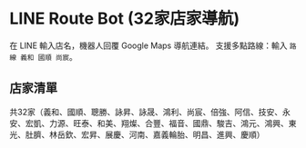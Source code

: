 
# LINE Route Bot (32家店家導航)

在 LINE 輸入店名，機器人回覆 Google Maps 導航連結。
支援多點路線：輸入 `路線 義和 國順 尚宸`。

## 店家清單
共32家（義和、國順、聰勝、詠昇、詠晟、鴻利、尚宸、倍強、阿信、技安、永安、宏凱、力源、旺泰、和美、翔燦、合豐、福音、國鼎、駿吉、鴻元、鴻興、東光、肚臍、林岳欽、宏昇、展慶、河南、嘉義輪胎、明昌、進興、慶順）
